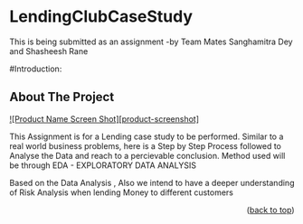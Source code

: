 # LendingClubCaseStudy
This is being submitted as an assignment -by Team Mates Sanghamitra Dey and Shasheesh Rane

#Introduction:



<!-- ABOUT THE PROJECT -->
## About The Project

[![Product Name Screen Shot][product-screenshot]](https://example.com)

This Assignment is for a Lending case study to be performed. Similar to a real world business problems, here is a Step by Step Process followed to Analyse the Data and reach to a percievable conclusion. Method used will be through EDA - EXPLORATORY DATA ANALYSIS

Based on the Data Analysis , Also we intend to have a deeper understanding of Risk Analysis when lending Money to different customers

<p align="right">(<a href="#top">back to top</a>)</p>
